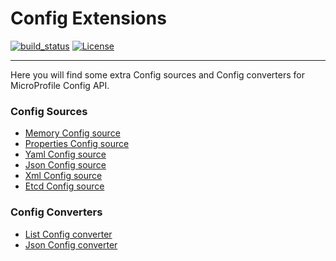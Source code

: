 # Config Extensions

[![build_status](https://travis-ci.com/microprofile-extensions/config-ext.svg?branch=master)](https://travis-ci.com/microprofile-extensions/config-ext)
[![License](https://img.shields.io/badge/license-Apache%202-blue.svg)](https://github.com/microprofile-extensions/config-ext/blob/master/LICENSE)
___________
Here you will find some extra Config sources and Config converters for MicroProfile Config API.

### Config Sources
* [Memory Config source](https://github.com/microprofile-extensions/config-ext/tree/master/configsource-memory)
* [Properties Config source](https://github.com/microprofile-extensions/config-ext/tree/master/configsource-properties)
* [Yaml Config source](https://github.com/microprofile-extensions/config-ext/tree/master/configsource-yaml)
* [Json Config source](https://github.com/microprofile-extensions/config-ext/tree/master/configsource-json)
* [Xml Config source](https://github.com/microprofile-extensions/config-ext/tree/master/configsource-xml)
* [Etcd Config source](https://github.com/microprofile-extensions/config-ext/tree/master/configsource-etcd)

### Config Converters
* [List Config converter](https://github.com/microprofile-extensions/config-ext/tree/master/configconverter-list)
* [Json Config converter](https://github.com/microprofile-extensions/config-ext/tree/master/configconverter-json)
